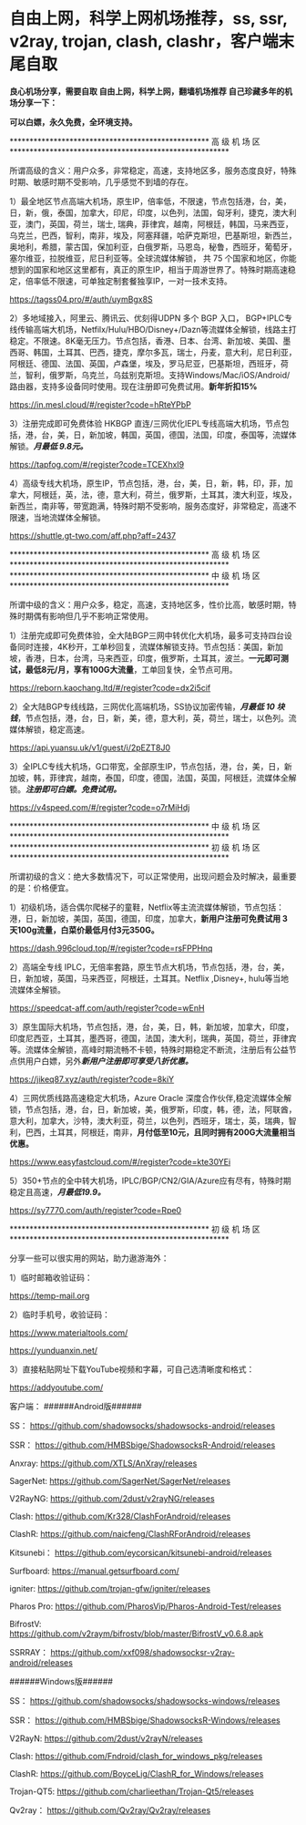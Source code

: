 # 自由上网，科学上网机场推荐，ss, ssr, v2ray, trojan, clash, clashr，客户端末尾自取
 **良心机场分享，需要自取 自由上网，科学上网，翻墙机场推荐 自己珍藏多年的机场分享一下：**

 **可以白嫖，永久免费，全环境支持。**

************************************************** 高 级 机 场 区 *******************************************************

所谓高级的含义：用户众多，非常稳定，高速，支持地区多，服务态度良好，特殊时期、敏感时期不受影响，几乎感觉不到墙的存在。

1）最全地区节点高端大机场，原生IP，倍率低，不限速，节点包括港，台，美，日，新，俄，泰国，加拿大，印尼，印度，以色列，法国，匈牙利，捷克，澳大利亚，澳门，英国，荷兰，瑞士, 瑞典，菲律宾，越南，阿根廷，韩国，马来西亚，乌克兰，巴西，智利，南非，埃及，阿塞拜疆，哈萨克斯坦，巴基斯坦，新西兰，奥地利，希腊，蒙古国，保加利亚，白俄罗斯，马恩岛，秘鲁，西班牙，葡萄牙，塞尔维亚，拉脱维亚，尼日利亚等。全球流媒体解锁， 共 75 个国家和地区，你能想到的国家和地区这里都有，真正的原生IP，相当于周游世界了。特殊时期高速稳定，倍率低不限速，可单独定制套餐独享IP，一对一技术支持。

https://tagss04.pro/#/auth/uymBgx8S


2）多地域接入，阿里云、腾讯云、优刻得UDPN 多个 BGP 入口， BGP+IPLC专线传输高端大机场，Netfilx/Hulu/HBO/Disney+/Dazn等流媒体全解锁，线路主打稳定。不限速。8K毫无压力。节点包括，香港、日本、台湾、新加坡、美国、墨西哥、韩国，土耳其、巴西，捷克，摩尔多瓦，瑞士，丹麦，意大利，尼日利亚，阿根廷、德国、法国、英国，卢森堡，埃及，罗马尼亚，巴基斯坦，西班牙，荷兰，智利，俄罗斯，乌克兰，乌兹别克斯坦。支持Windows/Mac/iOS/Android/路由器，支持多设备同时使用。现在注册即可免费试用。**新年折扣15%**

https://in.mesl.cloud/#/register?code=hRteYPbP

3）注册完成即可免费体验 HKBGP 直连/三网优化IEPL专线高端大机场，节点包括，港，台，美，日，新加坡，韩国，英国，德国，法国，印度，泰国等，流媒体解锁。***月最低 9.8元。***


https://tapfog.com/#/register?code=TCEXhxI9

4）高级专线大机场，原生IP，节点包括，港，台，美，日，新，韩，印，菲，加拿大，阿根廷，英，法，德，意大利，荷兰，俄罗斯，土耳其，澳大利亚，埃及，新西兰，南非等，带宽跑满，特殊时期不受影响，服务态度好，非常稳定，高速不限速，当地流媒体全解锁。

https://shuttle.gt-two.com/aff.php?aff=2437

************************************************** 高 级 机 场 区 ******************************************************* ************************************************** 中 级 机 场 区 *******************************************************

所谓中级的含义：用户众多，稳定，高速，支持地区多，性价比高，敏感时期，特殊时期偶有影响但几乎不影响正常使用。

1）注册完成即可免费体验，全大陆BGP三网中转优化大机场，最多可支持四台设备同时连接，4K秒开，工单秒回复，流媒体解锁支持。节点包括：美国，新加坡，香港，日本，台湾，马来西亚，印度，俄罗斯，土耳其，波兰。**一元即可测试，最低8元/月，享有100G大流量**，工单回复快，全节点可用。

https://reborn.kaochang.ltd/#/register?code=dx2i5cif

2）全大陆BGP专线线路，三网优化高端机场，SS协议加密传输，***月最低 10 块钱***，节点包括，港，台，日，新，美，德，意大利，英，荷兰，瑞士，以色列。流媒体解锁，稳定高速。

https://api.yuansu.uk/v1/guest/i/2pEZT8J0

3）全IPLC专线大机场，G口带宽，全部原生IP，节点包括，港，台，美，日，新加坡，韩，菲律宾，越南，泰国，印度，德国，法国，英国，阿根廷，流媒体全解锁。***注册即可白嫖。免费试用。***

https://v4speed.com/#/register?code=o7rMiHdj


************************************************** 中 级 机 场 区 ******************************************************* ************************************************** 初 级 机 场 区 *******************************************************

所谓初级的含义：绝大多数情况下，可以正常使用，出现问题会及时解决，最重要的是：价格便宜。

1）初级机场，适合偶尔爬梯子的童鞋，Netflix等主流流媒体解锁，节点包括：港，日，新加坡，美国，英国，德国，印度，加拿大，**新用户注册可免费试用 3 天100g流量，白菜价最低月付3元350G。**

https://dash.996cloud.top/#/register?code=rsFPPHnq

2）高端全专线 IPLC，无倍率套路，原生节点大机场，节点包括，港，台，美，日，新加坡，英国，马来西亚，阿根廷，土耳其。Netflix ,Disney+, hulu等当地流媒体全解锁。

https://speedcat-aff.com/auth/register?code=wEnH

3）原生国际大机场，节点包括，港，台，美，日，韩，新加坡，加拿大，印度，印度尼西亚，土耳其，墨西哥，德国，法国，澳大利，瑞典，英国，荷兰，菲律宾等。流媒体全解锁，高峰时期流畅不卡顿，特殊时期稳定不断流，注册后有公益节点供用户白嫖，另外***新用户注册即可享受八折优惠。***

https://jikeq87.xyz/auth/register?code=8kiY

4）三网优质线路高速稳定大机场，Azure Oracle 深度合作伙伴,稳定流媒体全解锁，节点包括，港，台，日，新加坡，美，俄罗斯，印度，韩，德，法，阿联酋，意大利，加拿大，沙特，澳大利亚，荷兰，以色列，西班牙，瑞士，英，瑞典，智利，巴西，土耳其，阿根廷，南非，**月付低至10元，且同时拥有200G大流量相当优惠。**

https://www.easyfastcloud.com/#/register?code=kte30YEi

5）350+节点的全中转大机场，IPLC/BGP/CN2/GIA/Azure应有尽有，特殊时期稳定且高速，***月最低19.9。***

https://sy7770.com/auth/register?code=Rpe0

************************************************** 初 级 机 场 区 *******************************************************

分享一些可以很实用的网站，助力遨游海外：

1）临时邮箱收验证码：

https://temp-mail.org

2）临时手机号，收验证码：

https://www.materialtools.com/

https://yunduanxin.net/

3）直接粘贴网址下载YouTube视频和字幕，可自己选清晰度和格式：

https://addyoutube.com/


客户端： ######Android版######

SS： https://github.com/shadowsocks/shadowsocks-android/releases

SSR： https://github.com/HMBSbige/ShadowsocksR-Android/releases

Anxray: https://github.com/XTLS/AnXray/releases

SagerNet: https://github.com/SagerNet/SagerNet/releases

V2RayNG: https://github.com/2dust/v2rayNG/releases

Clash: https://github.com/Kr328/ClashForAndroid/releases

ClashR: https://github.com/naicfeng/ClashRForAndroid/releases

Kitsunebi： https://github.com/eycorsican/kitsunebi-android/releases

Surfboard: https://manual.getsurfboard.com/

igniter: https://github.com/trojan-gfw/igniter/releases

Pharos Pro: https://github.com/PharosVip/Pharos-Android-Test/releases

BifrostV: https://github.com/v2raym/bifrostv/blob/master/BifrostV_v0.6.8.apk

SSRRAY： https://github.com/xxf098/shadowsocksr-v2ray-android/releases

######Windows版######

SS： https://github.com/shadowsocks/shadowsocks-windows/releases

SSR： https://github.com/HMBSbige/ShadowsocksR-Windows/releases

V2RayN: https://github.com/2dust/v2rayN/releases

Clash: https://github.com/Fndroid/clash_for_windows_pkg/releases

ClashR: https://github.com/BoyceLig/ClashR_for_Windows/releases

Trojan-QT5: https://github.com/charlieethan/Trojan-Qt5/releases

Qv2ray： https://github.com/Qv2ray/Qv2ray/releases
